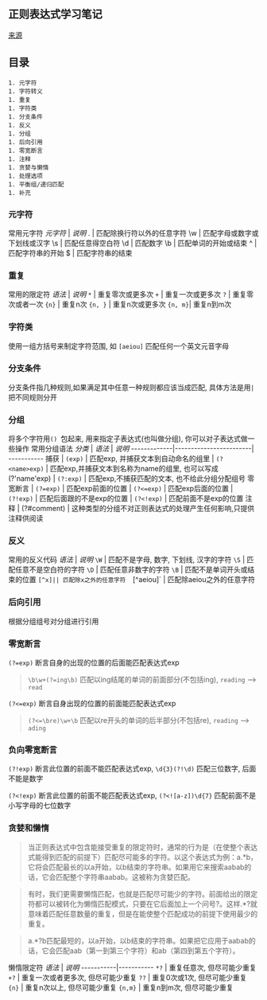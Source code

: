 ## 正则表达式学习笔记

[来源](http://www.cnblogs.com/deerchao/archive/2006/08/24/zhengzhe30fengzhongjiaocheng.html)

## 目录
    1. 元字符
    1. 字符转义
    1. 重复
    1. 字符类
    1. 分支条件
    1. 反义   
    1. 分组
    1. 后向引用
    1. 零宽断言
    1. 注释
    1. 贪婪与懒惰
    1. 处理选项
    1. 平衡组/递归匹配
    1. 补充

### 元字符
常用元字符
 *元字符* | *说明*
 .               | 匹配除换行符以外的任意字符
 \w            | 匹配字母或数字或下划线或汉字
 \s             | 匹配任意得空白符
 \d            | 匹配数字
 \b            | 匹配单词的开始或结束
 ^              | 匹配字符串的开始
 $              | 匹配字符串的结束

### 重复
常用的限定符
*语法*  | *说明* 
`*`       | 重复零次或更多次 
`+`       | 重复一次或更多次 
`?`        | 重复零次或者一次 
`{n}`     | 重复n次 
`{n, }`   | 重复n次或更多次 
`{n, m}`| 重复n到m次 

### 字符类
使用一组方括号来制定字符范围, 如 `[aeiou]` 匹配任何一个英文元音字母

### 分支条件
分支条件指几种规则,如果满足其中任意一种规则都应该当成匹配, 具体方法是用`|` 把不同规则分开

### 分组
将多个字符用`() `包起来, 用来指定子表达式(也叫做分组), 你可以对子表达式做一些操作
常用分组语法
 *分类*    | *语法*                | *说明*
 -------------|------------------------| -----------
 捕获        | `(exp)`                | 匹配exp, 并捕获文本到自动命名的组里 
                | `(?<name>exp)` | 匹配exp,并捕获文本到名称为name的组里, 也可以写成(?'name'exp)
                | `(?:exp)`             | 匹配exp,不捕获匹配的文本, 也不给此分组分配组号
 零宽断言 | `(?=exp)`            | 匹配exp前面的位置
                | `(?<=exp)`          | 匹配exp后面的位置
                | `(?!exp)`             | 匹配后面跟的不是exp的位置
                | `(?<!exp)`           | 匹配前面不是exp的位置
 注释        | (?#comment)      | 这种类型的分组不对正则表达式的处理产生任何影响,只提供注释供阅读 


### 反义
常用的反义代码
*语法* | *说明* 
`\W` | 匹配不是字母, 数字, 下划线, 汉字的字符 
`\S` | 匹配任意不是空白符的字符 
`\D` | 匹配任意非数字的字符 
`\B` | 匹配不是单词开头或结束的位置 
`[^x]|| 匹配除x之外的任意字符 
`[^aeiou]` | 匹配除aeiou之外的任意字符 


### 后向引用
根据分组组号对分组进行引用


### 零宽断言 
`(?=exp)` 断言自身的出现的位置的后面能匹配表达式exp
> `\b\w+(?=ing\b)` 匹配以ing结尾的单词的前面部分(不包括ing), `reading` --> `read`

`(?<=exp)` 断言自身出现的位置的前面能匹配表达式exp
> `(?<=\bre)\w+\b` 匹配以re开头的单词的后半部分(不包括re), `reading` --> `ading`

### 负向零宽断言
`(?!exp)` 断言此位置的前面不能匹配表达式exp, `\d{3}(?!\d)` 匹配三位数字, 后面不能是数字

`(?<!exp)` 断言此位置的前面不能匹配表达式exp, `(?<![a-z])\d{7}` 匹配前面不是小写字母的七位数字

### 贪婪和懒惰
> 当正则表达式中包含能接受重复的限定符时，通常的行为是（在使整个表达式能得到匹配的前提下）匹配尽可能多的字符。以这个表达式为例：a.*b，它将会匹配最长的以a开始，以b结束的字符串。如果用它来搜索aabab的话，它会匹配整个字符串aabab。这被称为贪婪匹配。

> 有时，我们更需要懒惰匹配，也就是匹配尽可能少的字符。前面给出的限定符都可以被转化为懒惰匹配模式，只要在它后面加上一个问号?。这样.*?就意味着匹配任意数量的重复，但是在能使整个匹配成功的前提下使用最少的重复。

> a.*?b匹配最短的，以a开始，以b结束的字符串。如果把它应用于aabab的话，它会匹配aab（第一到第三个字符）和ab（第四到第五个字符）。

懒惰限定符
 *语法*  | *说明*
 -----------|----------- 
 `*?`      | 重复任意次, 但尽可能少重复
 `+?`      | 重复一次或者更多次, 但尽可能少重复
 `??`       | 重复0次或1次, 但尽可能少重复
 `{n}`     | 重复n次以上, 但尽可能少重复
 `{n,m}` | 重复n到m次, 但尽可能少重复



